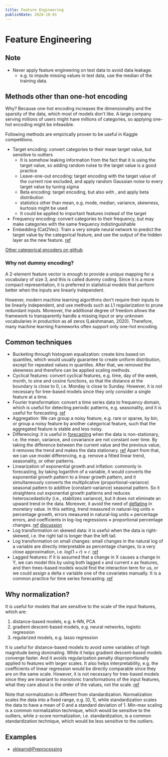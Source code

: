 ```yaml
---
title: Feature Engineering
publishDate: 2024-10-01
---
```


# Feature Engineering

## Note

- Never apply feature engineering on test data to avoid data leakage.
  - e.g. to impute missing values in test data, use the median of the training data.

## Methods other than one-hot encoding

Why? Because one-hot encoding increases the dimensionality and the sparsity of the data, which most of models don't like. A large company serving millions of users might have millions of categories, so applying one-hot encoding might be infeasible.

Following methods are empirically proven to be useful in Kaggle competitions.

- Target encoding: convert categories to their mean target value, but sensitive to outliers
  - It is somehow leaking information from the fact that it is using the target value, so adding random noise to the target value is a good practice
  - Leave-one-out encoding: target encoding with the target value of the current row excluded, and apply random Gaussian noise to every target value by tuning sigma
  - Beta encoding: target encoding, but also with , and apply beta distribution
  - statistics other than mean, e.g. mode, median, variance, skewness, kurtosis might be used
  - It could be applied to important features instead of the target
- Frequency encoding: convert categories to their frequency, but may make categories with the same frequency indistinguishable
- Embedding (Cat2Vec): Train a very simple neural network to predict the target value by the categorical feature, and use the output of the hidden layer as the new feature. [ref](https://www.reddit.com/r/datascience/comments/1ayhbxb/comment/krv5bb7/?utm_source=share&utm_medium=web3x&utm_name=web3xcss&utm_term=1&utm_content=share_button)

[Other categorical encoders on github](https://github.com/scikit-learn-contrib/category_encoders)

### Why not dummy encoding?

A 2-element feature vector is enough to provide a unique mapping for a vocabulary of size 3, and this is called dummy coding. Since it is a more compact representation, it is preferred in statistical models that perform better when the inputs are linearly independent.

However, modern machine learning algorithms don't require their inputs to be linearly independent, and use methods such as L1 regularization to prune redundant inputs. Moreover, the additional degree of freedom allows the framework to transparently handle a missing input or any unknown vocabularies in production as all zeros (Lakshmanan, 2020). Therefore, many machine learning frameworks often support only one-hot encoding.

## Common techniques

- Bucketing through histogram equalization: create bins based on quantiles, which would usually guarantee to create uniform distribution, except for repeated values in quantiles. After that, we removed the skewness and therefore can be applied scaling methods.
- Cyclical features: convert cyclical features, e.g. time, day of the week, month, to sine and cosine functions, so that the distance at the boundary is close to 0, i.e. Monday is close to Sunday. However, it is not necessary for tree-based models since they only consider a single feature at a time.
- Fourier transformation: convert a time series data to frequency domain, which is useful for detecting periodic patterns, e.g. seasonality, and it is useful for forecasting. [ref](https://www.analyticsvidhya.com/blog/2024/01/xgboost-for-time-series-forecasting/)
- Aggregation: We can group a noisy feature, e.g. rare or sparse, by bin, or group a noisy feature by another categorical feature, such that the aggregated feature is stable and less noisy.
- Differencing: it is useful in [forecasting](forecasting.md) when the data is non-stationary, i.e. the mean, variance, and covariance are not constant over time. By taking the difference between the current value and the previous value, it removes the trend and makes the data stationary. [ref](https://people.duke.edu/~rnau/411diff.htm) Apart from that, we can use model differencing, e.g. remove a fitted linear trend, seasonality, or other patterns.
- Linearization of exponential growth and inflation: commonly in forecasting, by taking logarithm of a variable, it would converts the exponential growth pattern to a linear growth pattern, and it simultaneously converts the multiplicative (proportional-variance) seasonal pattern to additive (constant-variance) seasonal pattern. So it straightens out exponential growth patterns and reduces heteroscedasticity (i.e., stabilizes variance), but it does not eliminate an upward trend in the data. Moreover, it avoid the need of [deflating](https://people.duke.edu/~rnau/411infla.htm) in monetary value. In this setting, trend measured in natural-log units ≈ percentage growth, errors measured in natural-log units ≈ percentage errors, and coefficients in log-log regressions ≈ proportional percentage changes. [ref](https://people.duke.edu/~rnau/411log.htm) [discussion](https://stats.stackexchange.com/questions/244199/why-is-it-that-natural-log-changes-are-percentage-changes-what-is-about-logs-th)
- Log transformation on skewed data: it is useful when the data is right-skewed, i.e. the right tail is longer than the left tail.
- Log transformation on small changes: small changes in the natural log of a variable are directly interpretable as percentage changes, to a very close approximation, i.e. $log(1+r) \approx r$. [ref](https://people.duke.edu/~rnau/411log.htm)
- Lagged features: if it is assumed that a change in X causes a change in Y, we can model this by using both lagged x and current x as features, and then trees-based models would find the interaction term for us, or we could assign a delta x variable one of the covariates manually. It is a common practice for time series forecasting. [ref](https://scikit-learn.org/1.5/auto_examples/applications/plot_time_series_lagged_features.html)

## Why normalization?

It is useful for models that are sensitive to the scale of the input features, which are:

1. distance-based models, e.g. k-NN, PCA
2. gradient descent-based models, e.g. neural networks, logistic regression
3. regularized models, e.g. lasso regression

It is useful for distance-based models to avoid some variables of high magnitude being dominating. While it helps gradient descent-based models converge faster. And it avoids regularization penalty disproportionally applied to features with larger scales. It also helps interpretability, e.g. the coefficients of linear regression would be directly comparable since they are on the same scale. However, it is not necessary for tree-based models since they are invariant to monotonic transformations of the input features, what they care about is the order of the values, not the scale. [ref](https://scikit-learn.org/stable/auto_examples/preprocessing/plot_scaling_importance.html#)

Note that normalization is different from standardization. Normalization scales the data into a fixed range, e.g. [0, 1], while standardization scales the data to have a mean of 0 and a standard deviation of 1. Min-max scaling is a common normalization technique, which would be sensitive to the outliers, while z-score normalization, i.e. standardization, is a common standardization technique, which would be less sensitive to the outliers.

## Examples

- [sklearn@Preprocessing](https://scikit-learn.org/stable/auto_examples/preprocessing/index.html)
